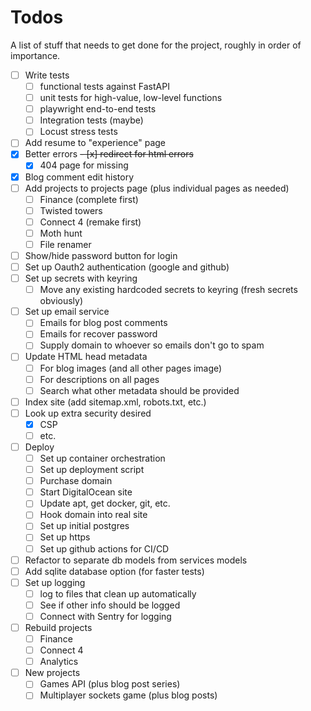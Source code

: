 # Todos

A list of stuff that needs to get done for the project, roughly in order of importance.

- [ ] Write tests
  - [ ] functional tests against FastAPI
  - [ ] unit tests for high-value, low-level functions
  - [ ] playwright end-to-end tests
  - [ ] Integration tests (maybe)
  - [ ] Locust stress tests
- [ ] Add resume to "experience" page
- [x] Better errors
      ~~- [x] redirect for html errors~~
  - [x] 404 page for missing
- [x] Blog comment edit history
- [ ] Add projects to projects page (plus individual pages as needed)
  - [ ] Finance (complete first)
  - [ ] Twisted towers
  - [ ] Connect 4 (remake first)
  - [ ] Moth hunt
  - [ ] File renamer
- [ ] Show/hide password button for login
- [ ] Set up Oauth2 authentication (google and github)
- [ ] Set up secrets with keyring
  - [ ] Move any existing hardcoded secrets to keyring (fresh secrets obviously)
- [ ] Set up email service
  - [ ] Emails for blog post comments
  - [ ] Emails for recover password
  - [ ] Supply domain to whoever so emails don't go to spam
- [ ] Update HTML head metadata
  - [ ] For blog images (and all other pages image)
  - [ ] For descriptions on all pages
  - [ ] Search what other metadata should be provided
- [ ] Index site (add sitemap.xml, robots.txt, etc.)
- [ ] Look up extra security desired
  - [x] CSP
  - [ ] etc.
- [ ] Deploy
  - [ ] Set up container orchestration
  - [ ] Set up deployment script
  - [ ] Purchase domain
  - [ ] Start DigitalOcean site
  - [ ] Update apt, get docker, git, etc.
  - [ ] Hook domain into real site
  - [ ] Set up initial postgres
  - [ ] Set up https
  - [ ] Set up github actions for CI/CD
- [ ] Refactor to separate db models from services models
- [ ] Add sqlite database option (for faster tests)
- [ ] Set up logging
  - [ ] log to files that clean up automatically
  - [ ] See if other info should be logged
  - [ ] Connect with Sentry for logging
- [ ] Rebuild projects
  - [ ] Finance
  - [ ] Connect 4
  - [ ] Analytics
- [ ] New projects
  - [ ] Games API (plus blog post series)
  - [ ] Multiplayer sockets game (plus blog posts)
